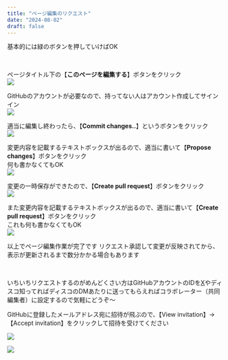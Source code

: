 ```yaml
---
title: "ページ編集のリクエスト"
date: "2024-08-02"
draft: false
---
```


基本的には緑のボタンを押していけばOK

<br>

ページタイトル下の【**このページを編集する**】ボタンをクリック  
![](/images/tutorial/1.png)


GitHubのアカウントが必要なので、持ってない人はアカウント作成してサインイン  
![](/images/tutorial/2.png)


適当に編集し終わったら、【**Commit changes..**】というボタンをクリック  
![](/images/tutorial/3.png)

変更内容を記載するテキストボックスが出るので、適当に書いて【**Propose changes**】ボタンをクリック  
何も書かなくてもOK  
![](/images/tutorial/4.png)


変更の一時保存ができたので、【**Create pull request**】ボタンをクリック  
![](/images/tutorial/5.png)


また変更内容を記載するテキストボックスが出るので、適当に書いて【**Create pull request**】ボタンをクリック  
これも何も書かなくてもOK  
![](/images/tutorial/6.png)

以上でページ編集作業が完了です
リクエスト承認して変更が反映されてから、表示が更新されるまで数分かかる場合もあります


<br>

いちいちリクエストするのがめんどくさい方はGitHubアカウントのIDを[X](https://x.com/ruin0908)やディスコ知ってればディスコのDMあたりに送ってもらえればコラボレーター（共同編集者）に設定するので気軽にどうぞ～

GitHubに登録したメールアドレス宛に招待が飛ぶので、【View invitation】→【Accept invitation】をクリックして招待を受けてください

![](/images/tutorial/7.png)

![](/images/tutorial/8.png)